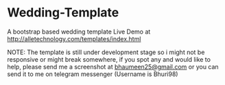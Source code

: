 # Wedding-Template
A bootstrap based wedding template
Live Demo at http://alletechnology.com/templates/index.html

NOTE: The template is still under development stage so i might not be responsive or might break somewhere, if you spot any and would like to help, please send me a screenshot at bhaumeen25@gmail.com or you can send it to me on telegram messenger (Username is Bhuri98)
